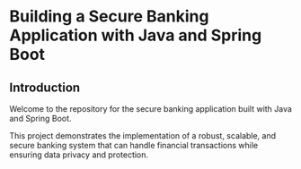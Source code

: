 # Building a Secure Banking Application with Java and Spring Boot

## Introduction
Welcome to the repository for the secure banking application
built with Java and Spring 
Boot. 

This project
demonstrates the implementation 
of a robust, scalable, and 
secure banking system that can 
handle financial transactions 
while ensuring data privacy 
and protection.